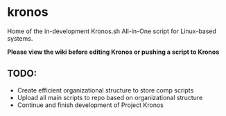 # kronos
Home of the in-development Kronos.sh All-in-One script for Linux-based systems.

**Please view the wiki before editing Kronos or pushing a script to Kronos**

## TODO:
- Create efficient organizational structure to store comp scripts
- Upload all main scripts to repo based on organizational structure
- Continue and finish development of Project Kronos
